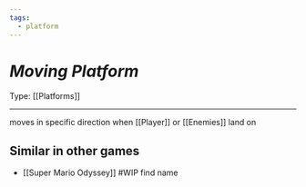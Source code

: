 ```yaml
---
tags:
  - platform
---
```

# _Moving Platform_

Type: [[Platforms]]

----


moves in specific direction when [[Player]] or [[Enemies]] land on


## Similar in other games

* [[Super Mario Odyssey]] #WIP find name